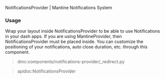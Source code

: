 NotificationsProvider | Mantine Notifications System

### Usage

Wrap your layout inside NotificationsProvider to be able to use Notifications in your dash apps. If you are using 
MantineProvider, then NotificationsProvider must be placed inside. You can customize the positioning of your notifications, 
auto close duration, etc. through this component.

> dmc:components/notifications-provider/_redirect.py

> apidoc:NotificationsProvider
